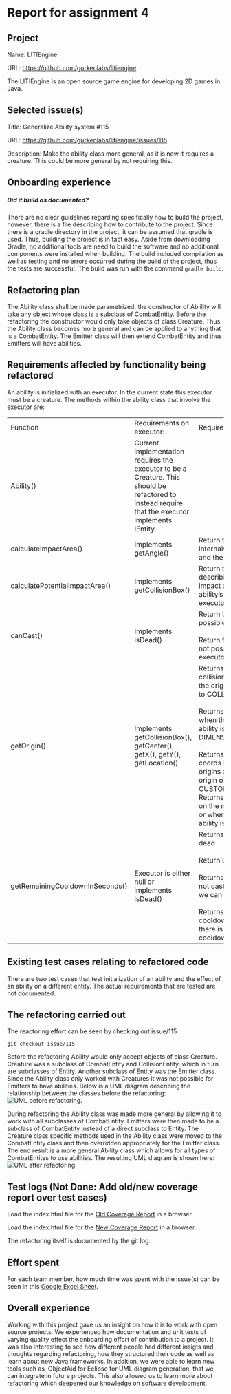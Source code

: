 # Report for assignment 4

## Project

Name: LITIEngine

URL: https://github.com/gurkenlabs/litiengine

The LITIEngine is an open source game engine for developing 2D games in Java.

## Selected issue(s)

Title: Generalize Ability system #115

URL: https://github.com/gurkenlabs/litiengine/issues/115

Description: Make the ability class more general, as it is now it requires a creature. This could be more general by not requiring this.


## Onboarding experience

##### Did it build as documented?
There are no clear guidelines regarding specifically how to build the project, however, there is a file describing how to contribute to the project. Since there is a gradle directory in the project, it can be assumed that gradle is used. Thus, building the project is in fact easy. Aside from downloading Gradle, no additional tools are need to build the software and no additional components were installed when building. The build included compilation as well as testing and no errors occurred during the build of the project, thus the tests are successful. The build was run with the command `gradle build`.

## Refactoring plan
The Ability class shall be made parametrized, the constructor of Ablility will take any object whose class is a subclass of CombatEntity. Before the refactoring the constructor would only take objects of class Creature. Thus the Ability class becomes more general and can be applied to anything that is a CombatEntity. The Emitter class will then extend CombatEntity and thus Emitters will have abilities.

## Requirements affected by functionality being refactored
An ability is initialized with an executor. In the current state this executor must be a creature. The methods within the ability class that involve the executor are:

<table>
  <tr>
    <td>Function</td>
    <td>Requirements on executor: </td>
    <td>Requirements for testing:</td>
  </tr>
  <tr>
    <td>Ability()</td>
    <td>Current implementation requires the executor to be a Creature. This should be refactored to instead require that the executor implements IEntity.</td>
    <td></td>
  </tr>
  <tr>
    <td>calculateImpactArea()</td>
    <td>Implements getAngle()</td>
    <td>Return the Shape given by internalCalculateImpactArea and the angle</td>
  </tr>
  <tr>
    <td>calculatePotentialImpactArea()</td>
    <td>Implements getCollisionBox()</td>
    <td>Return the Ellipse2D describing the potential impact area given by the ability’s range and the executors collision box</td>
  </tr>
  <tr>
    <td>canCast()</td>
    <td>Implements isDead()<br></td>
    <td>Return true when casting is possible for the executor<br><br>Return false when casting is not possible for the executor</td>
  </tr>
  <tr>
    <td>getOrigin()</td>
    <td>Implements getCollisionBox(), getCenter(), getX(), getY(), getLocation()</td>
    <td>Returns executors collisionbox center when the origin of the ability is set to COLLISIONBOX_CENTER<br><br>Returns executors center when the origin of the ability is set to DIMENSION_CENTER<br><br>Returns executors x,y coords incremented with origins x,y coords when the origin of the ability is set to CUSTOM<br>Returns executor’s location on the map either by default or when the origin of the ability is set to LOCATION.<br></td>
  </tr>
  <tr>
    <td>getRemainingCooldownInSeconds()</td>
    <td>Executor is either null or  implements isDead()</td>
    <td>Returns 0 if executor is dead<br><br>Return 0 if executor is null<br><br>Returns 0 if executor can not cast (cooldown is 0 if we can cast)<br><br>Returns remaining cooldown in seconds when there is a remaining cooldown</td>
  </tr>
</table>

## Existing test cases relating to refactored code
There are two test cases that test initialization of an ability and the effect of an ability on a different entity. The actual requirements that are tested are not documented.

## The refactoring carried out
The reactoring effort can be seen by checking out issue/115

`git checkout issue/115`

Before the refactoring Ability would only accept objects of class Creature. Creature was a subclass of CombatEntity and CollisionEntity, which in turn are subclasses of Entity. Another subclass of Entity was the Emitter class. Since the Ability class only worked with Creatures it was not possible for Emitters to have abilities. Below is a UML diagram describing the relationship between the classes before the refactoring:
![UML before refactoring](https://github.com/sashahe/litiengine/blob/presentation/BeforeUML.png).

During refactoring the Ability class was made more general by allowing it to work with all subclasses of CombatEntity. Emitters were then made to be a subclass of CombatEntity instead of a direct subclass to Entity. The Creature class specific methods used in the Ability class were moved to the CombatEntity class and then overridden appropriately for the Emitter class. The end result is a more general Ability class which allows for all types of CombatEntites to use abilities. The resulting UML diagram is shown here:
![UML after refactoring](https://github.com/sashahe/litiengine/blob/presentation/AfterUML.png)

## Test logs (Not Done: Add old/new coverage report over test cases)

Load the index.html file for the [Old Coverage Report](https://github.com/sashahe/litiengine/blob/issue/115/OldTestCoverage) in a browser.

Load the index.html file for the [New Coverage Report](https://github.com/sashahe/litiengine/blob/issue/115/NewTestCoverage) in a browser.

The refactoring itself is documented by the git log.

## Effort spent

For each team member, how much time was spent with the issue(s) can be seen in this [Google Excel Sheet](https://docs.google.com/spreadsheets/d/18gE_6OkY4YIi1d2UZoZI371ZuFIf79GRooNjCFZExkg/edit?usp=sharing).

## Overall experience

Working with this project gave us an insight on how it is to work with open source projects. We experienced how documentation and unit tests of varying quality effect the onboarding effort of contribution to a project. It was also interesting to see how different people had different insigts and thoughts regarding refactoring, how they structured their code as well as learn about new Java frameworks. In addition, we were able to learn new tools such as, ObjectAid for Eclipse for UML diagram generation, that we can integrate in future projects. This also allowed us to learn more about refactoring which deepened our knowledge on software development.
